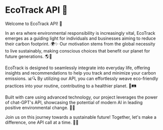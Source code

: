 # EcoTrack API 🌿

Welcome to EcoTrack API! 🚀

In an era where environmental responsibility is increasingly vital, EcoTrack emerges as a guiding light for individuals and businesses aiming to reduce their carbon footprint. 🌍✨ Our motivation stems from the global necessity to live sustainably, making conscious choices that benefit our planet for future generations. 🌎💚

EcoTrack is designed to seamlessly integrate into everyday life, offering insights and recommendations to help you track and minimize your carbon emissions. 📊🔍 By utilizing our API, you can effortlessly weave eco-friendly practices into your routine, contributing to a healthier planet. 🌱🛤️

Built with care using advanced technology, our project leverages the power of chat-GPT's API, showcasing the potential of modern AI in leading positive environmental change. 🤖💡

Join us on this journey towards a sustainable future! Together, let's make a difference, one API call at a time. 🌟🤝